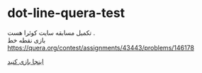 # dot-line-quera-test
تکمیل مسابقه سایت کوئرا هست .<br>
بازی نقطه خط <br>
https://quera.org/contest/assignments/43443/problems/146178

[اینجا بازی کنید](https://ahmadmrf.github.io/dot-line-quera-test/)
